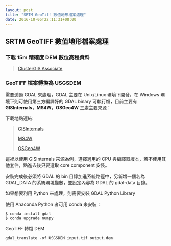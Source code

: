 ```yaml
---
layout: post
title: "SRTM GeoTiff 數值地形檔案處理"
date: 2016-10-05T22:11:31+08:00
---
```


## SRTM GeoTIFF 數值地形檔案處理

### 下載 15m 精確度 DEM 數位高程資料
>[ClusterGIS Associate](http://www.theearthsrelief.com/)

### GeoTIFF 檔案轉換為 USGSDEM

需要透過 GDAL 來處理，GDAL 主要在 Unix/Linux 環境下開發，在
Windows 環境下則可使用第三方編譯好的 GDAL binary 可執行檔，目前主要有 **GISInternals**，**MS4W**，**OSGeo4W** 三處主要來源：

下載地點連結:

>[GISInternals](http://www.gisinternals.com/release.php)
>
>[MS4W](http://www.ms4w.com/)
>
>[OSGeo4W](https://trac.osgeo.org/osgeo4w/)

這裡以使用 GISInternals 來源為例，選擇適用的 CPU 與編譯器版本，若不使用其他套件，點進去後只要選取 core component 安裝。

安裝完成後必須將 GDAL 的 bin 目錄加進系統路徑中，另新增一個名為 GDAL_DATA 的系統環境變數，並設定內容為 GDAL 的 gdal-data 目錄。

如果想要利用 Python 來處理，則需要安裝 GDAL Python Library

使用 Anaconda Python 者可用 conda 來安裝：

	$ conda install gdal
	$ conda upgrade numpy


GeoTIFF 轉檔 DEM

	gdal_translate -of USGSDEM input.tif output.dem
